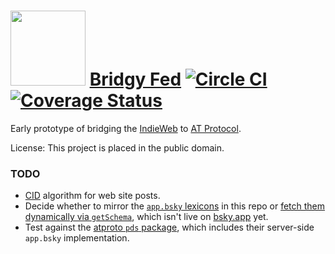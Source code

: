 <img src="https://raw.github.com/snarfed/bridgy-at/main/static/bridgy_fed_logo.png" width="120" /> [Bridgy Fed](https://fed.brid.gy/) [![Circle CI](https://circleci.com/gh/snarfed/bridgy-at.svg?style=svg)](https://circleci.com/gh/snarfed/bridgy-at) [![Coverage Status](https://coveralls.io/repos/github/snarfed/bridgy-at/badge.svg?branch=main)](https://coveralls.io/github/snarfed/bridgy-at?branch=main)
===

Early prototype of bridging the [IndieWeb](https://indieweb.org/) to [AT Protocol](https://atproto.com/).

License: This project is placed in the public domain.


### TODO

* [CID](https://atproto.com/guides/data-repos#data-layout) algorithm for web site posts.
* Decide whether to mirror the [`app.bsky` lexicons](https://github.com/bluesky-social/atproto/tree/main/lexicons/app/bsky) in this repo or [fetch them dynamically via `getSchema`](https://atproto.com/guides/lexicon#schema-distribution), which isn't live on [bsky.app](https://bsky.app/) yet.
* Test against the [atproto `pds` package](https://github.com/snarfed/atproto/tree/main/packages/pds), which includes their server-side `app.bsky` implementation.
